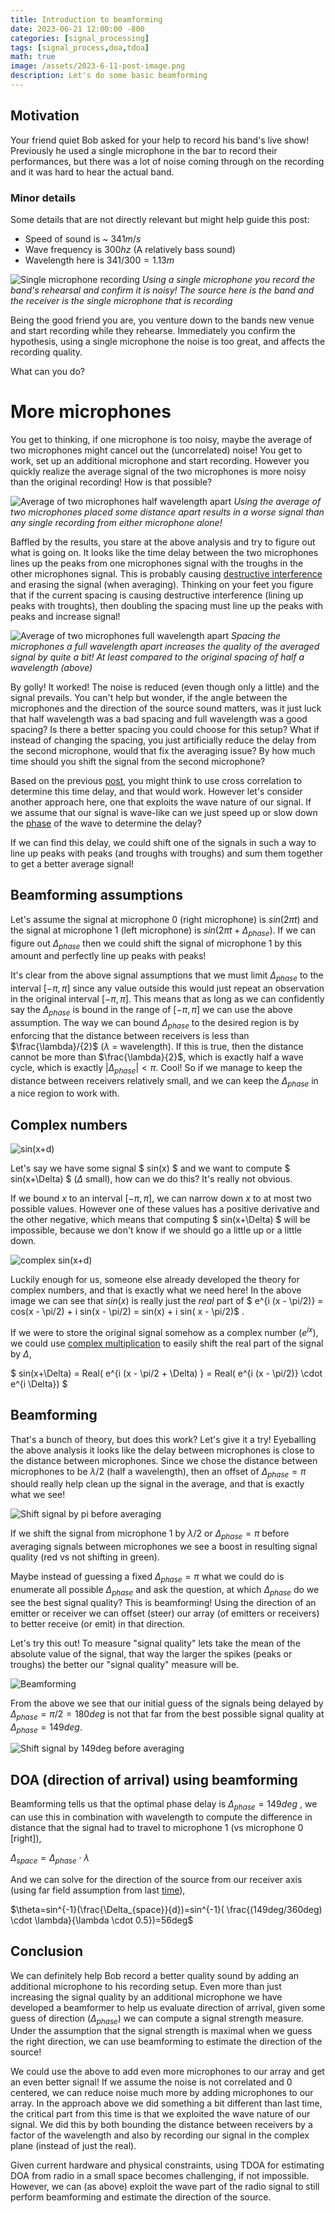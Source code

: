 ```yaml
---
title: Introduction to beamforming
date: 2023-06-21 12:00:00 -800
categories: [signal_processing]
tags: [signal_process,doa,tdoa]
math: true
image: /assets/2023-6-11-post-image.png
description: Let's do some basic beamforming
---
```


## Motivation

Your friend quiet Bob asked for your help to record his band's live show! Previously he used a single microphone in the bar to record their performances, but there was a lot of noise coming through on the recording and it was hard to hear the actual band. 

### Minor details
 
Some details that are not directly relevant but might help guide this post:
* Speed of sound is ~ $341 m/s$
* Wave frequency is $300hz$ (A relatively bass sound)
* Wavelength here is $341/300=1.13 m$

![Single microphone recording](/assets/2023-6-21-single-microphone-recording.gif)
*Using a single microphone you record the band's rehearsal and confirm it is noisy! The source here is the band and the receiver is the single microphone that is recording*

Being the good friend you are, you venture down to the bands new venue and start recording while they rehearse. Immediately you confirm the hypothesis, using a single microphone the noise is too great, and affects the recording quality.

What can you do?

# More microphones

You get to thinking, if one microphone is too noisy, maybe the average of two microphones might cancel out the (uncorrelated) noise! You get to work, set up an additional microphone and start recording. However you quickly realize the average signal of the two microphones is more noisy than the original recording! How is that possible?

![Average of two microphones half wavelength apart](/assets/2023-6-21-two-microphones-noise-halfwave.gif)
*Using the average of two microphones placed some distance apart results in a worse signal than any single recording from either microphone alone!*

Baffled by the results, you stare at the above analysis and try to figure out what is going on. It looks like the time delay between the two microphones lines up the peaks from one microphones signal with the troughs in the other microphones signal. This is probably causing [destructive interference](https://en.wikipedia.org/wiki/Wave_interference) and erasing the signal (when averaging). Thinking on your feet you figure that if the current spacing is causing destructive interference (lining up peaks with troughts), then doubling the spacing must line up the peaks with peaks and increase signal! 

![Average of two microphones full wavelength apart](/assets/2023-6-21-two-microphones-noise-fullwave.gif)
*Spacing the microphones a full wavelength apart increases the quality of the averaged signal by quite a bit! At least compared to the original spacing of half a wavelength (above)*

By golly! It worked! The noise is reduced (even though only a little) and the signal prevails. You can't help but wonder, if the angle between the microphones and the direction of the source sound matters, was it just luck that half wavelength was a bad spacing and full wavelength was a good spacing? Is there a better spacing you could choose for this setup? What if instead of changing the spacing, you just artificially reduce the delay from the second microphone, would that fix the averaging issue? By how much time should you shift the signal from the second microphone? 

Based on the previous [post](/posts/introduction_to_doa), you might think to use cross correlation to determine this time delay, and that would work. However let's consider another approach here, one that exploits the wave nature of our signal. If we assume that our signal is wave-like can we just speed up or slow down the [phase](https://en.wikipedia.org/wiki/Phase_(waves)) of the wave to determine the delay? 

If we can find this delay, we could shift one of the signals in such a way to line up peaks with peaks (and troughs with troughs) and sum them together to get a better average signal!

## Beamforming assumptions

Let's assume the signal at microphone 0 (right microphone) is $sin(2 \pi t)$ and the signal at microphone 1 (left microphone) is $sin(2 \pi t+\Delta_{phase})$. If we can figure out $\Delta_{phase}$ then we could shift the signal of microphone 1 by this amount and perfectly line up peaks with peaks! 

It's clear from the above signal assumptions that we must limit $\Delta_{phase}$ to the interval $[-\pi,\pi]$ since any value outside this would just repeat an observation in the original interval $[-\pi,\pi]$. This means that as long as we can confidently say the $\Delta_{phase}$ is bound in the range of $[-\pi,\pi]$ we can use the above assumption. The way we can bound $\Delta_{phase}$ to the desired region is by enforcing that the distance between receivers is less than $\frac{\lambda}/{2}$ ($\lambda$ = wavelength). If this is true, then the distance cannot be more than $\frac{\lambda}{2}$, which is exactly half a wave cycle, which is exactly $\lvert \Delta_{phase} \rvert \lt \pi$. Cool! So if we manage to keep the distance between receivers relatively small, and we can keep the $\Delta_{phase}$ in a nice region to work with.

## Complex numbers

![sin(x+d)](/assets/2023-6-21-sin.png)

Let's say we have some signal $ sin(x) $ and we want to compute $ sin(x+\Delta) $ ($\Delta$ small), how can we do this? It's really not obvious. 

If we bound $x$ to an interval $[-\pi,\pi]$, we can narrow down $x$ to at most two possible values. However one of these values has a positive derivative and the other negative, which means that computing $ sin(x+\Delta) $ will be impossible, because we don't know if we should go a little up or a little down. 

![complex sin(x+d)](/assets/2023-6-21-complex-sin.png)

Luckily enough for us, someone else already developed the theory for complex numbers, and that is exactly what we need here! In the above image we can see that $sin(x)$ is really just the $real$ part of $ e^{i (x - \pi/2)} = cos(x - \pi/2) + i sin(x - \pi/2) = sin(x) + i sin( x - \pi/2)$ .  

If we were to store the original signal somehow as a complex number ($e^{ix}$), we could use [complex multiplication](https://en.wikipedia.org/wiki/Complex_number#Multiplication_and_division_in_polar_form) to easily shift the real part of the signal by $\Delta$, 

$ sin(x+\Delta) = Real( e^{i (x - \pi/2 + \Delta) } = Real(  e^{i (x - \pi/2)} \cdot  e^{i \Delta}) $

## Beamforming

That's a bunch of theory, but does this work? Let's give it a try! Eyeballing the above analysis it looks like the delay between microphones is close to the distance between microphones. Since we chose the distance between microphones to be $\lambda/2$ (half a wavelength), then an offset of $\Delta_{phase}=\pi$ should really help clean up the signal in the average, and that is exactly what we see!

![Shift signal by pi before averaging](/assets/2023-6-21-two-microphones-noise-pi-offset.gif)

If we shift the signal from microphone 1 by $\lambda/2$ or $\Delta_{phase}=\pi$ before averaging signals between microphones we see a boost in resulting signal quality (red vs not shifting in green).

Maybe instead of guessing a fixed $\Delta_{phase}=\pi$ what we could do is enumerate all possible $\Delta_{phase}$ and ask the question, at which $\Delta_{phase}$ do we see the best signal quality? This is beamforming! Using the direction of an emitter or receiver we can offset (steer) our array (of emitters or receivers) to better receive (or emit) in that direction.

Let's try this out! To measure "signal quality" lets take the mean of the absolute value of the signal, that way the larger the spikes (peaks or troughs) the better our "signal quality" measure will be.

![Beamforming](/assets/2023-6-21-beamform-rotate.gif)

From the above we see that our initial guess of the signals being delayed by $\Delta_{phase}=\pi/2=180deg$ is not that far from the best possible signal quality at $\Delta_{phase}=149deg$. 

![Shift signal by 149deg before averaging](/assets/2023-6-21-two-microphones-noise-best149.gif)


## DOA (direction of arrival) using beamforming

Beamforming tells us that the optimal phase delay is $\Delta_{phase}=149deg$ , we can use this in combination with wavelength to compute the difference in distance that the signal had to travel to microphone 1 (vs microphone 0 [right]), 

$\Delta_{space}=\Delta_{phase} \cdot \lambda$

And we can solve for the direction of the source from our receiver axis (using far field assumption from last [time](/posts/introduction_to_doa)),

$\theta=sin^{-1}(\frac{\Delta_{space}}{d})=sin^{-1}( \frac{(149deg/360deg) \cdot \lambda}{\lambda \cdot 0.5})=56deg$


## Conclusion

We can definitely help Bob record a better quality sound by adding an additional microphone to his recording setup. Even more than just increasing the signal quality by an additional microphone we have developed a beamformer to help us evaluate direction of arrival, given some guess of direction ($\Delta_{phase}$) we can compute a signal strength measure. Under the assumption that the signal strength is maximal when we guess the right direction, we can use beamforming to estimate the direction of the source!

We could use the above to add even more microphones to our array and get an even better signal! If we assume the noise is not correlated and 0 centered, we can reduce noise much more by adding microphones to our array. In the approach above we did something a bit different than last time, the critical part from this time is that we exploited the wave nature of our signal. We did this by both bounding the distance between receivers by a factor of the wavelength and also by recording our signal in the complex plane (instead of just the real). 

Given current hardware and physical constraints, using TDOA for estimating DOA from radio in a small space becomes challenging, if not impossible. However, we can (as above) exploit the wave part of the radio signal to still perform beamforming and estimate the direction of the source. 


